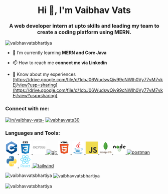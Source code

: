 <h1 align="center">Hi 👋, I'm Vaibhav Vats</h1>
<h3 align="center">A web developer intern at upto skills and leading my team to create a coding platform using MERN.</h3>

<p align="left"> <img src="https://komarev.com/ghpvc/?username=vaibhavvatsbhartiya&label=Profile%20views&color=0e75b6&style=flat" alt="vaibhavvatsbhartiya" /> </p>

- 🌱 I’m currently learning **MERN and Core Java**

- 📫 How to reach me **connect me via Linkedin**

- 📄 Know about my experiences [https://drive.google.com/file/d/1cbJ06WudswQiv99cNWlh0Vy77vM7vkEj/view?usp=sharing](https://drive.google.com/file/d/1cbJ06WudswQiv99cNWlh0Vy77vM7vkEj/view?usp=sharing)

<h3 align="left">Connect with me:</h3>
<p align="left">
<a href="https://linkedin.com/in/vaibhav-vats-" target="blank"><img align="center" src="https://raw.githubusercontent.com/rahuldkjain/github-profile-readme-generator/master/src/images/icons/Social/linked-in-alt.svg" alt="in/vaibhav-vats-" height="30" width="40" /></a>
<a href="https://www.hackerrank.com/vabhavvats30" target="blank"><img align="center" src="https://raw.githubusercontent.com/rahuldkjain/github-profile-readme-generator/master/src/images/icons/Social/hackerrank.svg" alt="vabhavvats30" height="30" width="40" /></a>
</p>

<h3 align="left">Languages and Tools:</h3>
<p align="left"> <a href="https://www.w3schools.com/cpp/" target="_blank" rel="noreferrer"> <img src="https://raw.githubusercontent.com/devicons/devicon/master/icons/cplusplus/cplusplus-original.svg" alt="cplusplus" width="40" height="40"/> </a> <a href="https://www.w3schools.com/css/" target="_blank" rel="noreferrer"> <img src="https://raw.githubusercontent.com/devicons/devicon/master/icons/css3/css3-original-wordmark.svg" alt="css3" width="40" height="40"/> </a> <a href="https://expressjs.com" target="_blank" rel="noreferrer"> <img src="https://raw.githubusercontent.com/devicons/devicon/master/icons/express/express-original-wordmark.svg" alt="express" width="40" height="40"/> </a> <a href="https://git-scm.com/" target="_blank" rel="noreferrer"> <img src="https://www.vectorlogo.zone/logos/git-scm/git-scm-icon.svg" alt="git" width="40" height="40"/> </a> <a href="https://www.w3.org/html/" target="_blank" rel="noreferrer"> <img src="https://raw.githubusercontent.com/devicons/devicon/master/icons/html5/html5-original-wordmark.svg" alt="html5" width="40" height="40"/> </a> <a href="https://www.java.com" target="_blank" rel="noreferrer"> <img src="https://raw.githubusercontent.com/devicons/devicon/master/icons/java/java-original.svg" alt="java" width="40" height="40"/> </a> <a href="https://developer.mozilla.org/en-US/docs/Web/JavaScript" target="_blank" rel="noreferrer"> <img src="https://raw.githubusercontent.com/devicons/devicon/master/icons/javascript/javascript-original.svg" alt="javascript" width="40" height="40"/> </a> <a href="https://www.mongodb.com/" target="_blank" rel="noreferrer"> <img src="https://raw.githubusercontent.com/devicons/devicon/master/icons/mongodb/mongodb-original-wordmark.svg" alt="mongodb" width="40" height="40"/> </a> <a href="https://nodejs.org" target="_blank" rel="noreferrer"> <img src="https://raw.githubusercontent.com/devicons/devicon/master/icons/nodejs/nodejs-original-wordmark.svg" alt="nodejs" width="40" height="40"/> </a> <a href="https://postman.com" target="_blank" rel="noreferrer"> <img src="https://www.vectorlogo.zone/logos/getpostman/getpostman-icon.svg" alt="postman" width="40" height="40"/> </a> <a href="https://www.python.org" target="_blank" rel="noreferrer"> <img src="https://raw.githubusercontent.com/devicons/devicon/master/icons/python/python-original.svg" alt="python" width="40" height="40"/> </a> <a href="https://reactjs.org/" target="_blank" rel="noreferrer"> <img src="https://raw.githubusercontent.com/devicons/devicon/master/icons/react/react-original-wordmark.svg" alt="react" width="40" height="40"/> </a> <a href="https://tailwindcss.com/" target="_blank" rel="noreferrer"> <img src="https://www.vectorlogo.zone/logos/tailwindcss/tailwindcss-icon.svg" alt="tailwind" width="40" height="40"/> </a> </p>

<p><img align="left" src="https://github-readme-stats.vercel.app/api/top-langs?username=vaibhavvatsbhartiya&show_icons=true&locale=en&layout=compact" alt="vaibhavvatsbhartiya" /></p>

<p>&nbsp;<img align="center" src="https://github-readme-stats.vercel.app/api?username=vaibhavvatsbhartiya&show_icons=true&locale=en" alt="vaibhavvatsbhartiya" /></p>

<p><img align="center" src="https://github-readme-streak-stats.herokuapp.com/?user=vaibhavvatsbhartiya&" alt="vaibhavvatsbhartiya" /></p>
